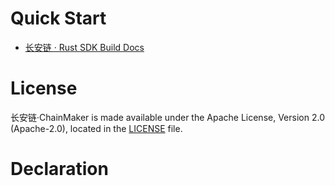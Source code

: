 # Quick Start
- [长安链 · Rust SDK Build Docs](https://docs.chainmaker.org.cn/dev/%E6%99%BA%E8%83%BD%E5%90%88%E7%BA%A6.html#rust "长安链 · ChainMaker Docs")

# License

长安链·ChainMaker is made available under the Apache License, Version 2.0 (Apache-2.0), located in the [LICENSE](./LICENSE) file.

# Declaration
